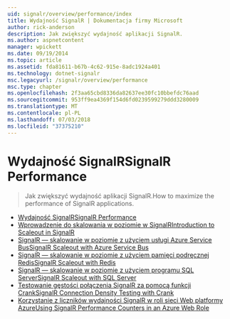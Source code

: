 ```yaml
---
uid: signalr/overview/performance/index
title: Wydajność SignalR | Dokumentacja firmy Microsoft
author: rick-anderson
description: Jak zwiększyć wydajność aplikacji SignalR.
ms.author: aspnetcontent
manager: wpickett
ms.date: 09/19/2014
ms.topic: article
ms.assetid: fda81611-b67b-4c62-915e-8adc1924a401
ms.technology: dotnet-signalr
msc.legacyurl: /signalr/overview/performance
msc.type: chapter
ms.openlocfilehash: 2f3aa65cbd8336da82637ee30fc10bbefdc76aad
ms.sourcegitcommit: 953ff9ea4369f154d6fd0239599279ddd3280009
ms.translationtype: MT
ms.contentlocale: pl-PL
ms.lasthandoff: 07/03/2018
ms.locfileid: "37375210"
---
```

<a name="signalr-performance"></a><span data-ttu-id="02c32-103">Wydajność SignalR</span><span class="sxs-lookup"><span data-stu-id="02c32-103">SignalR Performance</span></span>
====================
> <span data-ttu-id="02c32-104">Jak zwiększyć wydajność aplikacji SignalR.</span><span class="sxs-lookup"><span data-stu-id="02c32-104">How to maximize the performance of SignalR applications.</span></span>


- [<span data-ttu-id="02c32-105">Wydajność SignalR</span><span class="sxs-lookup"><span data-stu-id="02c32-105">SignalR Performance</span></span>](signalr-performance.md)
- [<span data-ttu-id="02c32-106">Wprowadzenie do skalowania w poziomie w SignalR</span><span class="sxs-lookup"><span data-stu-id="02c32-106">Introduction to Scaleout in SignalR</span></span>](scaleout-in-signalr.md)
- [<span data-ttu-id="02c32-107">SignalR — skalowanie w poziomie z użyciem usługi Azure Service Bus</span><span class="sxs-lookup"><span data-stu-id="02c32-107">SignalR Scaleout with Azure Service Bus</span></span>](scaleout-with-windows-azure-service-bus.md)
- [<span data-ttu-id="02c32-108">SignalR — skalowanie w poziomie z użyciem pamięci podręcznej Redis</span><span class="sxs-lookup"><span data-stu-id="02c32-108">SignalR Scaleout with Redis</span></span>](scaleout-with-redis.md)
- [<span data-ttu-id="02c32-109">SignalR — skalowanie w poziomie z użyciem programu SQL Server</span><span class="sxs-lookup"><span data-stu-id="02c32-109">SignalR Scaleout with SQL Server</span></span>](scaleout-with-sql-server.md)
- [<span data-ttu-id="02c32-110">Testowanie gęstości połączenia SignalR za pomocą funkcji Crank</span><span class="sxs-lookup"><span data-stu-id="02c32-110">SignalR Connection Density Testing with Crank</span></span>](signalr-connection-density-testing-with-crank.md)
- [<span data-ttu-id="02c32-111">Korzystanie z liczników wydajności SignalR w roli sieci Web platformy Azure</span><span class="sxs-lookup"><span data-stu-id="02c32-111">Using SignalR Performance Counters in an Azure Web Role</span></span>](using-signalr-performance-counters-in-an-azure-web-role.md)
